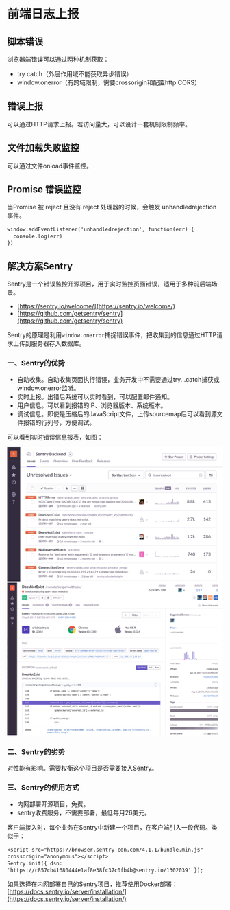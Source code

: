 # 前端日志上报

## 脚本错误

浏览器端错误可以通过两种机制获取：

* try catch（外层作用域不能获取异步错误）
* window.onerror（有跨域限制，需要crossorigin和配置http CORS）

## 错误上报

可以通过HTTP请求上报。若访问量大，可以设计一套机制限制频率。

## 文件加载失败监控

可以通过文件onload事件监控。

## Promise 错误监控

当Promise 被 reject 且没有 reject 处理器的时候，会触发 unhandledrejection 事件。

    window.addEventListener('unhandledrejection', function(err) {
      console.log(err)
    })


## 解决方案Sentry

Sentry是一个错误监控开源项目，用于实时监控页面错误，适用于多种前后端场景。

* [https://sentry.io/welcome/](https://sentry.io/welcome/)
* [https://github.com/getsentry/sentry](https://github.com/getsentry/sentry)

Sentry的原理是利用`window.onerror`捕捉错误事件，把收集到的信息通过HTTP请求上传到服务器存入数据库。

### 一、Sentry的优势

* 自动收集。自动收集页面执行错误，业务开发中不需要通过try...catch捕获或window.onerror监听。
* 实时上报。出错后系统可以实时看到，可以配置邮件通知。
* 用户信息。可以看到报错的IP、浏览器版本、系统版本。
* 调试信息。即使是压缩后的JavaScript文件，上传sourcemap后可以看到源文件报错的行列号，方便调试。

可以看到实时错误信息报表，如图：

![](../../assets/sentry-product-project-screenshot.png)
![](../../assets/sentry-product-issue-screenshot.png)

### 二、Sentry的劣势

对性能有影响。需要权衡这个项目是否需要接入Sentry。

### 三、Sentry的使用方式

* 内网部署开源项目，免费。
* sentry收费服务，不需要部署，最低每月26美元。
 
客户端接入时，每个业务在Sentry中新建一个项目，在客户端引入一段代码。类似于：

    <script src="https://browser.sentry-cdn.com/4.1.1/bundle.min.js" crossorigin="anonymous"></script>
    Sentry.init({ dsn: 'https://c857cb41680444e1af8e38fc37c0fb4b@sentry.io/1302039' });
 
如果选择在内网部署自己的Sentry项目，推荐使用Docker部署：[https://docs.sentry.io/server/installation/](https://docs.sentry.io/server/installation/)
